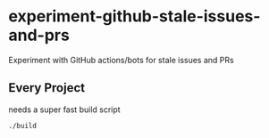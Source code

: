 # experiment-github-stale-issues-and-prs
Experiment with GitHub actions/bots for stale issues and PRs

## Every Project

needs a super fast build script

`./build`
